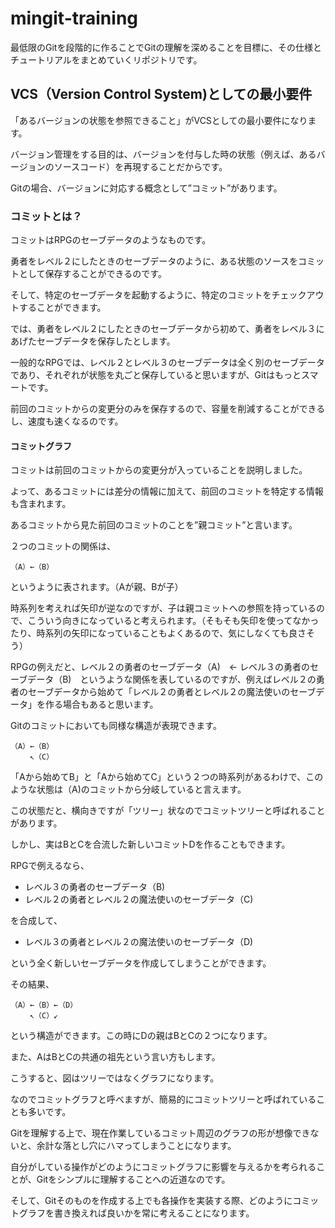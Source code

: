 # mingit-training

最低限のGitを段階的に作ることでGitの理解を深めることを目標に、その仕様とチュートリアルをまとめていくリポジトリです。

## VCS（Version Control System)としての最小要件

「あるバージョンの状態を参照できること」がVCSとしての最小要件になります。

バージョン管理をする目的は、バージョンを付与した時の状態（例えば、あるバージョンのソースコード）を再現することだからです。

Gitの場合、バージョンに対応する概念として”コミット”があります。

### コミットとは？

コミットはRPGのセーブデータのようなものです。

勇者をレベル２にしたときのセーブデータのように、ある状態のソースをコミットとして保存することができるのです。

そして、特定のセーブデータを起動するように、特定のコミットをチェックアウトすることができます。

では、勇者をレベル２にしたときのセーブデータから初めて、勇者をレベル３にあげたセーブデータを保存したとします。

一般的なRPGでは、レベル２とレベル３のセーブデータは全く別のセーブデータであり、それぞれが状態を丸ごと保存していると思いますが、Gitはもっとスマートです。

前回のコミットからの変更分のみを保存するので、容量を削減することができるし、速度も速くなるのです。

#### コミットグラフ

コミットは前回のコミットからの変更分が入っていることを説明しました。

よって、あるコミットには差分の情報に加えて、前回のコミットを特定する情報も含まれます。

あるコミットから見た前回のコミットのことを”親コミット”と言います。

２つのコミットの関係は、

```
（A）←（B）
```

というように表されます。（Aが親、Bが子）

時系列を考えれば矢印が逆なのですが、子は親コミットへの参照を持っているので、こういう向きになっていると考えられます。（そもそも矢印を使ってなかったり、時系列の矢印になっていることもよくあるので、気にしなくても良さそう）

RPGの例えだと、レベル２の勇者のセーブデータ（A)　← レベル３の勇者のセーブデータ（B)　というような関係を表しているのですが、例えばレベル２の勇者のセーブデータから始めて「レベル２の勇者とレベル２の魔法使いのセーブデータ」を作る場合もあると思います。

Gitのコミットにおいても同様な構造が表現できます。

```
（A）←（B）
　　 ↖︎（C）
```

「Aから始めてB」と「Aから始めてC」という２つの時系列があるわけで、このような状態は（A)のコミットから分岐していると言えます。

この状態だと、横向きですが「ツリー」状なのでコミットツリーと呼ばれることがあります。

しかし、実はBとCを合流した新しいコミットDを作ることもできます。

RPGで例えるなら、

- レベル３の勇者のセーブデータ（B)
- レベル２の勇者とレベル２の魔法使いのセーブデータ（C)

を合成して、

- レベル３の勇者とレベル２の魔法使いのセーブデータ（D)

という全く新しいセーブデータを作成してしまうことができます。

その結果、

```
（A）←（B）←（D）
　　 ↖︎（C）↙︎
```

という構造ができます。この時にDの親はBとCの２つになります。

また、AはBとCの共通の祖先という言い方もします。

こうすると、図はツリーではなくグラフになります。

なのでコミットグラフと呼べますが、簡易的にコミットツリーと呼ばれていることも多いです。

Gitを理解する上で、現在作業しているコミット周辺のグラフの形が想像できないと、余計な落とし穴にハマってしまうことになります。

自分がしている操作がどのようにコミットグラフに影響を与えるかを考られることが、Gitをシンプルに理解することへの近道なのです。

そして、Gitそのものを作成する上でも各操作を実装する際、どのようにコミットグラフを書き換えれば良いかを常に考えることになります。
